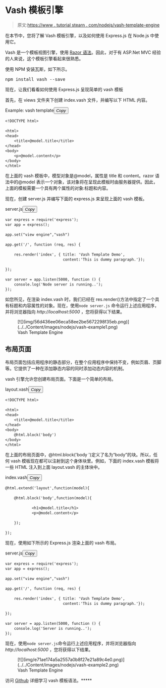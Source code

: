 # Vash 模板引擎

> 原文:[https://www . tutorial stearn . com/nodejs/vash-template-engine](https://www.tutorialsteacher.com/nodejs/vash-template-engine)

在本节中，您将了解 Vash 模板引擎，以及如何使用 Express.js 在 Node.js 中使用它。

Vash 是一个模板视图引擎，使用 [Razor 语法](https://www.asp.net/web-pages/overview/getting-started/introducing-razor-syntax-(c))。因此，对于有 ASP.Net MVC 经验的人来说，这个模板引擎看起来很熟悉。

使用 NPM 安装瓦斯，如下所示。

<samp>npm install vash --save</samp>

现在，让我们看看如何使用 Express.js 呈现简单的 vash 模板

首先，在 views 文件夹下创建 index.vash 文件，并编写以下 HTML 内容。

Example: vash template<button class="copy-btn pull-right" title="Copy example code">*Copy*</button> 

```
<!DOCTYPE html>

<html>
<head>
    <title>@model.title</title>
</head>
<body>
    <p>@model.content</p>
</body>
</html>
```

在上面的 vash 模板中，模型对象是@model，属性是 title 和 content。razor 语法中的@model 表示一个对象，该对象将在呈现此模板时由服务器提供。因此，上面的模板需要一个具有两个属性的对象:标题和内容。

现在，创建 server.js 并编写下面的 express.js 来呈现上面的 vash 模板。

server.js<button class="copy-btn pull-right" title="Copy example code">*Copy*</button> 

```
var express = require('express');
var app = express();

app.set("view engine","vash")

app.get('/', function (req, res) {

    res.render('index', { title: 'Vash Template Demo', 
                          content:'This is dummy paragraph.'});

});

var server = app.listen(5000, function () {
    console.log('Node server is running..');
});
```

如您所见，在渲染 index.vash 时，我们已经在 res.render()方法中指定了一个具有标题和内容属性的对象。现在，使用`node server.js` 命令运行上述应用程序，并将浏览器指向 *http://localhost:5000* ，您将获得以下结果。

<figure>[![](img/56d436ee06eca58ee2be5672298f35eb.png)](../../Content/images/nodejs/vash-example1.png)

<figcaption>Vash Template Engine</figcaption>

</figure>

## 布局页面

布局页面包括应用程序的静态部分，在整个应用程序中保持不变，例如页眉、页脚等。它提供了一种在添加静态内容的同时添加动态内容的机制。

vash 引擎允许您创建布局页面。下面是一个简单的布局。

layout.vash<button class="copy-btn pull-right" title="Copy example code">*Copy*</button> 

```
<!DOCTYPE html>

<html>
<head>
    <title>@model.title</title>
</head>
<body>
    @html.block('body')
</body>
</html> 
```

在上面的布局页面中，@html.block('body ')定义了名为“body”的块。所以，任何 vash 模板现在都可以注射到这个身体块里。例如，下面的 index.vash 模板将一些 HTML 注入到上面 layout.vash 的主体块中。

index.vash<button class="copy-btn pull-right" title="Copy example code">*Copy*</button> 

```
@html.extend('layout',function(model){

	@html.block('body',function(model){

            <h1>@model.title</h1>
            <p>@model.content</p>

    });

}); 
```

现在，使用如下所示的 Express.js 渲染上面的 vash 布局。

server.js<button class="copy-btn pull-right" title="Copy example code">*Copy*</button> 

```
var express = require('express');
var app = express();

app.set("view engine","vash")

app.get('/', function (req, res) {

    res.render('index', { title: 'Vash Template Demo', 
                          content:'This is dummy paragraph.'});

});

var server = app.listen(5000, function () {
    console.log('Server is running..');
}); 
```

现在，使用`node server.js`命令运行上述应用程序，并将浏览器指向 *http://localhost:5000* ，您将获得以下结果。

<figure>[![](img/e71ae174a5a2557a0b8f27e21a89c4e0.png)](../../Content/images/nodejs/vash-example2.png)

<figcaption>Vash Template Engine</figcaption>

</figure>

访问 [Github](https://github.com/kirbysayshi/vash) 详细学习 vash 模板语法。*****